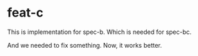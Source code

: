 # feat-c

This is implementation for spec-b. Which is needed for spec-bc.

And we needed to fix something. Now, it works better.
